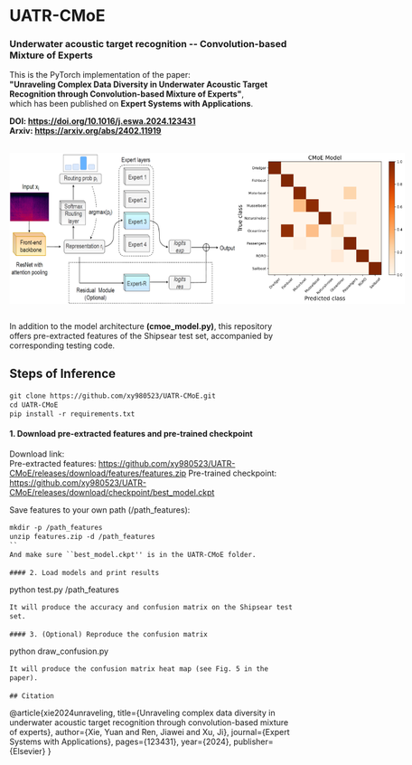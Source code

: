 # UATR-CMoE
### Underwater acoustic target recognition -- Convolution-based Mixture of Experts


This is the PyTorch implementation of the paper:   
**"Unraveling Complex Data Diversity in Underwater Acoustic Target Recognition through Convolution-based Mixture of Experts"**,      
which has been published on **Expert Systems with Applications**.     

**DOI: https://doi.org/10.1016/j.eswa.2024.123431**      
**Arxiv: https://arxiv.org/abs/2402.11919**   

<br/>

<div style="display: flex; justify-content: space-between;">
    <img src="figs/framework.jpg" alt="First Figure" width="400" />
    <img src="confusion_matrix.jpg" alt="Second Figure" width="300" />
</div>

<br/>

        
In addition to the model architecture **(cmoe_model.py)**, this repository offers pre-extracted features of the Shipsear test set, accompanied by corresponding testing code.


## Steps of Inference
```
git clone https://github.com/xy980523/UATR-CMoE.git    
cd UATR-CMoE
pip install -r requirements.txt
```


#### 1. Download pre-extracted features and pre-trained checkpoint  
Download link:    
Pre-extracted features: https://github.com/xy980523/UATR-CMoE/releases/download/features/features.zip
Pre-trained checkpoint: https://github.com/xy980523/UATR-CMoE/releases/download/checkpoint/best_model.ckpt   

Save features to your own path (/path_features):   
```
mkdir -p /path_features
unzip features.zip -d /path_features
``
And make sure ``best_model.ckpt'' is in the UATR-CMoE folder.

#### 2. Load models and print results

```
python test.py /path_features
```
It will produce the accuracy and confusion matrix on the Shipsear test set.

#### 3. (Optional) Reproduce the confusion matrix   

```
python draw_confusion.py
```
It will produce the confusion matrix heat map (see Fig. 5 in the paper).

## Citation

```
@article{xie2024unraveling,
  title={Unraveling complex data diversity in underwater acoustic target recognition through convolution-based mixture of experts},
  author={Xie, Yuan and Ren, Jiawei and Xu, Ji},
  journal={Expert Systems with Applications},
  pages={123431},
  year={2024},
  publisher={Elsevier}
}
```



